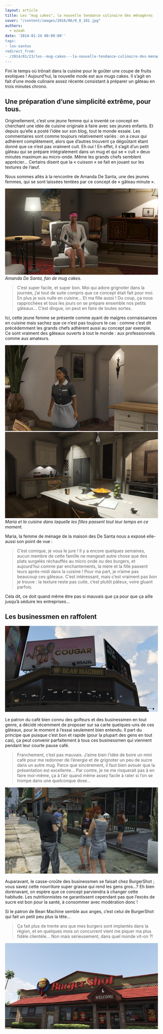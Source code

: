 ```yaml
---
layout: article
title: Les "mug cakes", la nouvelle tendance culinaire des ménagères
cover: "/content/images/2016/06/0_0_101.jpg"
authors:
  - ezoah
date: '2014-01-24 00:00:00''
tags:
- los-santos
redirect_from:
- /2014/01/23/les--mug-cakes---la-nouvelle-tendance-culinaire-des-menageres
---
```


Fini le temps où trônait dans la cuisine pour le goûter une coupe de fruits exotiques ! Aujourd’hui, la nouvelle mode est aux mugs cakes. Il s’agit en fait d’une mode culinaire assez récente consistant à préparer un gâteau en trois minutes chrono.

## Une préparation d’une simplicité extrême, pour tous.

Originellement, c’est une jeune femme qui a inventé ce concept en cherchant une idée de cuisine originale à faire avec ses jeunes enfants. Et depuis qu’elle a posté l’idée sur son blog, tout le monde essaie. Les commentaires sont comme toujours relativement variés : on a ceux qui adhèrent complètement, alors que d’autres trouvent ça dégoûtant étant donné que ce n’est pas vraiment cuit. Eh oui ! En effet, il s’agit d’un petit gâteau qui se prépare intégralement dans un mug et qui se « cuit » deux minutes maximum au micro-onde. Même les grands chefs semblent apprécier… Certains disent que la « cuisson » se fait en jouant sur les textures de l’œuf.

Nous sommes allés à la rencontre de Amanda De Santa, une des jeunes femmes, qui se sont laissées tentées par ce concept de « gâteau minute ».

![Amanda De Santa, fan de mug cakes.](/content/images/2016/06/0_0_102.jpg)
_Amanda De Santa, fan de mug cakes._

> C’est super facile, et super bon. Moi qui adore grignoter dans la journée, j’ai tout de suite compris que ce concept était fait pour moi. En plus je suis nulle en cuisine… Et ma fille aussi ! Du coup, ça nous rapprochées et tous les jours on se prépare ensemble nos petits gâteaux… C’est dingue, on peut en faire de toutes sortes.

Ici, cette jeune femme se présente comme ayant de maigres connaissances en cuisine mais sachez que ce n’est pas toujours le cas : comme c’est dit précédemment les grands chefs adhèrent aussi au concept par exemple. Ce sont vraiment des gâteaux ouverts à tout le monde : aux professionnels comme aux amateurs.

![](/content/images/2016/06/0_0_103.jpg)
![Maria et la cuisine dans laquelle les filles passent tout leur temps en ce moment.](/content/images/2016/06/0_0_104.jpg)
_Maria et la cuisine dans laquelle les filles passent tout leur temps en ce moment._

Maria, la femme de ménage de la maison des De Santa nous a exposé elle-aussi son point de vue :

> C’est comique, je vous le jure ! Il y a encore quelques semaines, aucun membre de cette famille ne mangeait autre chose que des plats surgelés réchauffés au micro onde ou des burgers, et aujourd’hui comme par enchantements, la mère et la fille passent leurs après-midi dans la cuisine ! Pour ma part, je n’aime pas beaucoup ces gâteaux. C’est intéressant, mais c’est vraiment pas bon je trouve : la texture reste pas cuite, c’est plutôt pâteux, voire gluant parfois.

Cela dit, ce doit quand même être pas si mauvais que ça pour que ça aille jusqu’à séduire les entreprises…

## Les businessmen en raffolent

![](/content/images/2016/06/0_0_105.jpg)

Le patron du café bien connu des golfeurs et des businessmen en tout genre, a décidé récemment de proposer sur sa carte quelques-uns de ces gâteaux, pour le moment à l’essai seulement bien entendu. Il part du principe que puisque c’est bon et rapide (pour la plupart des gens en tout cas), ça peut convenir parfaitement à tous ces businessmen qui viennent pendant leur courte pause café.

> Franchement, c’est pas mauvais. J’aime bien l’idée de boire un mini café pour me redonner de l’énergie et de grignoter un peu de sucre dans un autre mug. Parce que sincèrement, il faut bien avouer que la présentation est excellente… Par contre, je ne me risquerait pas à en faire moi-même, ça à l’air quand même assez facile à rater si l’on se trompe dans une quelconque dose…

![](/content/images/2016/06/0_0_106.jpg)

Auparavant, le casse-croûte des businessmen se faisait chez BurgerShot ; vous savez cette nourriture super grasse qui rend les gens gros…? Eh bien dorénavant, on espère que ce concept parviendra à changer cette habitude. Les nutritionnistes ne garantissent cependant pas que l’excès de sucre est bon pour la santé, à consommer avec modération donc !

Si le patron de Bean Machine semble aux anges, c’est celui de BurgerShot qui fait un petit peu plus la tête…

> Ça fait plus de trente ans que mes burgers sont implantés dans la région, et en quelques mois un concurrent vient me piquer ma plus fidèle clientèle… Non mais sérieusement, dans quel monde vit-on ?!

![](/content/images/2016/06/0_0_107.jpg)